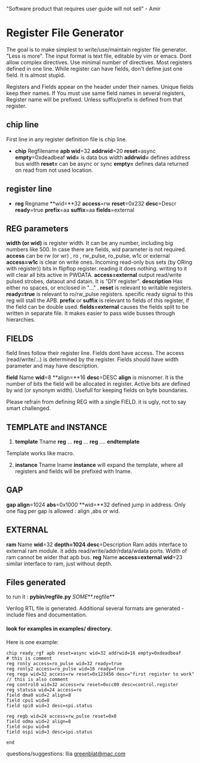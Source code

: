 
"Software product that requires user guide will not sell" - Amir

# Register File Generator

The goal is to make simplest to write/use/maintain  register file generator.
"Less is more".
The input format is text file, editable by vim or emacs. Dont allow complex directives. Use minimal number of directives. Most registers defined in one line. While register can have fields,  don't define just one field. It is almost stupid.

Registers and Fields appear on the header under their names. Unique fields keep their names. If You must use same field names in several registers, Register name will be prefixed. Unless suffix/prefix is defined from that register.


## chip line
First line in any register definition file is chip line.
- **chip** Regfilename  **apb wid**=32 **addrwid**=20 **reset**=async **empty**=0xdeadbeaf 
  **wid=** is data bus width
  **addrwid=** defines address bus width
  **reset=** can be async or sync
  **empty=**  defines data returned on read from not used location.

## register line
- **reg** Regname  **wid=**32 **access**=rw **reset**=0x232 **desc**=Descr **ready**=true **prefix**=aa **suffix**=aa **fields**=external


## REG parameters
  **width (or wid)** is register width. It can be any number, including big numbers like 500. In case there are fields, wid parameter is not required.
 **access**  can be rw (or wr) , ro , rw_pulse, ro_pulse,  w1c or external
      **access=w1c** is clear on write ones. Incoming read-only bus sets (by ORing with register)) bits in flipflop register. reading it does nothing. writing to it will clear all bits active in PWDATA.
      **access=external**  output read/write pulsed strobes, dataout and datain. It is "DIY register".
 **description** Has either no spaces, or enclosed in "..." .
 **reset** is relevant to writable registers.
 **ready=true** is relevant to ro/rw_pulse registers. specific ready signal to this reg will stall the APB.
**prefix** or **suffix**  is relevant to fields of this register, if the field can be double used.
**fields=external**   causes the fields split to be written in separate file. It makes easier to pass wide busses through hierarchies.


## FIELDS
field lines follow their register line. 
Fields dont have access. The access (read/write/...) is determined by the register.
Fields should have width parameter and may have description.

**field** Name **wid**=8 **align=**16 **desc**=DESC
**align** is misnomer. It is the number of bits the field will be allocated in register. Active bits are defined by wid (or synonym width). Usefull for keeping fields on byte boundaries.

Please refrain from defining REG with a single FIELD.  it is ugly, not to say smart challenged.


## TEMPLATE and INSTANCE

1. **template** Tname
   **reg** ...
   **reg** ...
   **reg** ....
   **endtemplate**

Template works like macro.

2. **instance** Tname Iname
 **instance** will expand the template, where all registers and fields will be prefixed with Iname.

## GAP
**gap align**=1024  **abs**=0x1000 **wid=**32
defined jump in address. Only one flag per gap is allowed : align ,abs or wid.

## EXTERNAL
**ram**   Name **wid**=32 **depth=1024** **desc**=Description
Ram adds interface to external ram module. it adds read/write/addr/rdata/wdata ports. Width of ram cannot be wider that apb bus.
**reg** Name **access=external** **wid**=23
 similar interface to ram, just without depth.

## Files generated

to run it :     **pybin/regfile.py**  *SOME***.regfile**

Verilog RTL file is generated. Additional several formats are generated - include files and documentation.

#### look for examples in examples/ directory.

Here is one example:

```
chip ready_rgf apb reset=async wid=32 addrwid=16 empty=0xdeadbeaf
# this is comment
reg ronly access=ro_pulse wid=32 ready=true
reg ronly2 access=ro_pulse wid=16 ready=true
reg rega wid=32 access=rw reset=0x123456 desc="first register to work"
// this is also comment
reg control0 wid=32 access=rw reset=0xcc00 desc=control.register
reg statusa wid=24 access=ro
field dma0 wid=2 align=8
field cpu1 wid=8
field spi0 wid=3 desc=spi.status

reg regb wid=24 access=rw_pulse reset=0x0
field odma wid=2 align=8
field ocpu wid=8
field ospi wid=3 desc=spi.status

end
```

questions/suggestions:    Ilia greenblat@mac.com


